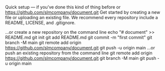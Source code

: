 Quick setup — if you’ve done this kind of thing before
or	
https://github.com/slmcompany/document.git
Get started by creating a new file or uploading an existing file. We recommend every repository include a README, LICENSE, and .gitignore.

…or create a new repository on the command line
echo "# document" >> README.md
git init
git add README.md
git commit -m "first commit"
git branch -M main
git remote add origin https://github.com/slmcompany/document.git
git push -u origin main
…or push an existing repository from the command line
git remote add origin https://github.com/slmcompany/document.git
git branch -M main
git push -u origin main